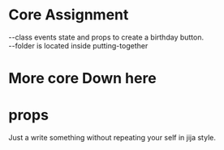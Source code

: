 # Core Assignment 
--class events state and props to create a birthday button.\
--folder is located inside putting-together


# More core Down here




# props 
Just a write something without repeating your self 
in jija style.
